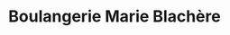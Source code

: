 ---
title: "Boulangerie Marie Blachère"
url: /perpignan/boulangerie-marie-blachere-avenue-du-languedoc/
shop: boulangerie
---